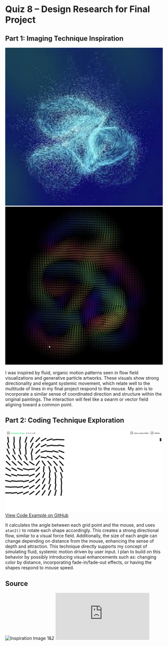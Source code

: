 # Quiz 8 – Design Research for Final Project

## Part 1: Imaging Technique Inspiration
![Inspiration Image 1](inspiration1.jpg)  
![Inspiration Image 2](inspiration2.jpg)

I was inspired by fluid, organic motion patterns seen in flow field visualizations and generative particle artworks. These visuals show strong directionality and elegant systemic movement, which relate well to the multitude of lines in my final project respond to the mouse. My aim is to incorporate a similar sense of coordinated direction and structure within the original paintings. The interaction will feel like a swarm or vector field aligning toward a common point.

## Part 2: Coding Technique Exploration
![Code Example Screenshot](code_example.png)
[View Code Example on GitHub](https://github.com/generative-design/Code-Package-p5.js/blob/master/01_P/P_2_1_1_04/sketch.js)

It calculates the angle between each grid point and the mouse, and uses `atan2()` to rotate each shape accordingly. This creates a strong directional flow, similar to a visual force field. Additionally, the size of each angle can change depending on distance from the mouse, enhancing the sense of depth and attraction. This technique directly supports my concept of simulating fluid, systemic motion driven by user input. I plan to build on this behavior by possibly introducing visual enhancements such as:
 changing color by distance,
 incorporating fade-in/fade-out effects,
 or having the shapes respond to mouse speed.


## Source
![Inspiration Image 1&2](https://www.instagram.com/reel/Ckcg3IHpPTo/?igsh=MWNzdzIwcG03Y2M4)
![Code Example Screenshot](https://github.com/generative-design/Code-Package-p5.js/blob/master/01_P/P_2_1_1_04/sketch.js)

